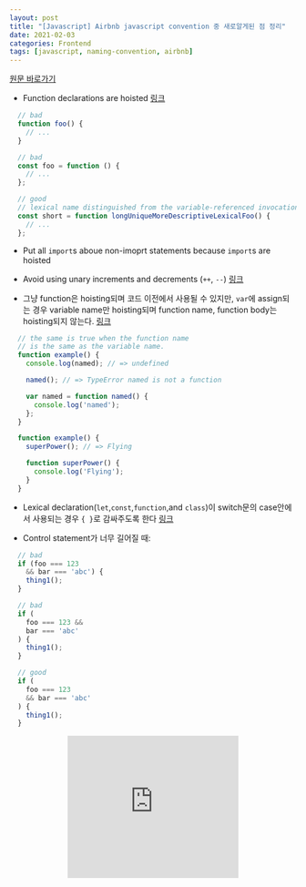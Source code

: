 ```yaml
---
layout: post
title: "[Javascript] Airbnb javascript convention 중 새로알게된 점 정리"
date: 2021-02-03
categories: Frontend
tags: [javascript, naming-convention, airbnb]
---
```


[원문 바로가기](https://github.com/airbnb/javascript)

- Function declarations are hoisted  [링크](https://github.com/airbnb/javascript#functions--declarations)
```js
  // bad
  function foo() {
    // ...
  }

  // bad
  const foo = function () {
    // ...
  };

  // good
  // lexical name distinguished from the variable-referenced invocation(s)
  const short = function longUniqueMoreDescriptiveLexicalFoo() {
    // ...
  };
```

- Put all `import`s aboue non-imoprt statements because `import`s are hoisted

- Avoid using unary increments and decrements (`++`, `--`) [링크](https://github.com/airbnb/javascript#variables--unary-increment-decrement)


- 그냥 function은 hoisting되며 코드 이전에서 사용될 수 있지만, `var`에 assign되는 경우 variable name만 hoisting되며 function name, function body는 hoisting되지 않는다. [링크](https://github.com/airbnb/javascript#hoisting--named-expressions)
```js
  // the same is true when the function name
  // is the same as the variable name.
  function example() {
    console.log(named); // => undefined

    named(); // => TypeError named is not a function

    var named = function named() {
      console.log('named');
    };
  }

  function example() {
    superPower(); // => Flying

    function superPower() {
      console.log('Flying');
    }
  }
```

- Lexical declaration(`let`,`const`,`function`,and `class`)이 switch문의 case안에서 사용되는 경우 `{ }`로 감싸주도록 한다 [링크](https://github.com/airbnb/javascript#comparison--switch-blocks)

- Control statement가 너무 길어질 때:
```js
  // bad
  if (foo === 123
    && bar === 'abc') {
    thing1();
  }

  // bad
  if (
    foo === 123 &&
    bar === 'abc'
  ) {
    thing1();
  }

  // good
  if (
    foo === 123
    && bar === 'abc'
  ) {
    thing1();
  }
```
<style>
  .responsive-wrap{ display:flex; justify-content:center;}
</style>
<div class="responsive-wrap">
  <iframe width="300" height="250" allowtransparency="true" src="https://tab2.clickmon.co.kr/pop/wp_ad_300.php?PopAd=CM_M_1003067%7C%5E%7CCM_A_1086005%7C%5E%7CAdver_M_1046207&mon_rf=REFERRER_URL" frameborder="0" scrolling="no"></iframe>
</div>
